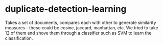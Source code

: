 # duplicate-detection-learning
Takes a set of documents, compares each with other to generate similarity measures - these could be cosine, jaccard, manhattan, etc. We tried to take 12 of them and shove them through a classifier such as SVM to learn the classification.
